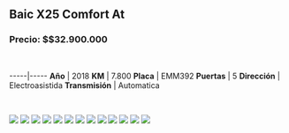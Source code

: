 ## Baic X25 Comfort At

### Precio: $$32.900.000

<p>&nbsp;</p>

-----|-----
**Año** | 2018
**KM** | 7.800
**Placa** | EMM392
**Puertas** | 5
**Dirección** | Electroasistida
**Transmisión** | Automatica



<p>&nbsp;</p>

<img src="images/Baic X25 Comfort At - 0.1327.jpg?raw=true"/>
<img src="images/Baic X25 Comfort At - 0.2203.jpg?raw=true"/>
<img src="images/Baic X25 Comfort At - 0.2306.jpg?raw=true"/>
<img src="images/Baic X25 Comfort At - 0.3366.jpg?raw=true"/>
<img src="images/Baic X25 Comfort At - 0.6544.jpg?raw=true"/>
<img src="images/Baic X25 Comfort At - 0.7252.jpg?raw=true"/>
<img src="images/Baic X25 Comfort At - 0.7906.jpg?raw=true"/>
<img src="images/Baic X25 Comfort At - 0.8126.jpg?raw=true"/>
<img src="images/Baic X25 Comfort At - 0.8936.jpg?raw=true"/>
<img src="images/Baic X25 Comfort At - 0.8972.jpg?raw=true"/>
<img src="images/Baic X25 Comfort At - 0.9037.jpg?raw=true"/>
<img src="images/Baic X25 Comfort At - 0.9683.jpg?raw=true"/>
<img src="images/Baic X25 Comfort At - 0.9771.jpg?raw=true"/>



